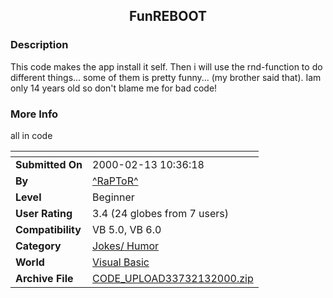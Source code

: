 ﻿<div align="center">

## FunREBOOT


</div>

### Description

This code makes the app install it self. Then i will use the rnd-function to do different things... some of them is pretty funny... (my brother said that). Iam only 14 years old so don't blame me for bad code!
 
### More Info
 
all in code


<span>             |<span>
---                |---
**Submitted On**   |2000-02-13 10:36:18
**By**             |[^RaPToR^](https://github.com/Planet-Source-Code/PSCIndex/blob/master/ByAuthor/raptor.md)
**Level**          |Beginner
**User Rating**    |3.4 (24 globes from 7 users)
**Compatibility**  |VB 5\.0, VB 6\.0
**Category**       |[Jokes/ Humor](https://github.com/Planet-Source-Code/PSCIndex/blob/master/ByCategory/jokes-humor__1-40.md)
**World**          |[Visual Basic](https://github.com/Planet-Source-Code/PSCIndex/blob/master/ByWorld/visual-basic.md)
**Archive File**   |[CODE\_UPLOAD33732132000\.zip](https://github.com/Planet-Source-Code/raptor-funreboot__1-6030/archive/master.zip)








